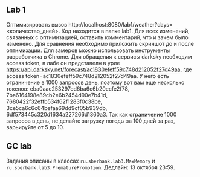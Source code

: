 ## Lab 1
Оптимизировать вызов http://localhost:8080/lab1/weather?days=<количество_дней>. Код находится в папке lab1. Для всех изменений, связанных с оптимизацией, оставить комментарий, 
что и зачем было изменено. Для сравнения необходимо приложить скриншот до и после оптимизации. Для замеров можно использовать инструменты разработчика
в Chrome. Для обращения к сервисы darksky необходим access token, в лабе он представелн в урле https://api.darksky.net/forecast/ac1830efeff59c748d212052f27d49aa, где access token=ac1830efeff59c748d212052f27d49aa. У него есть ограничение в 1000 запросов день, поэтому вот вам еще несколько токенов: eba0aac253297ed6ba6c6b20ecfe2f78, 7ba6164198e89cb2e6b2454d90e7b41d, 7680422f32effb534f62f1283f0c38be, 3ce5ca6c6c64befaa69dd9cf05b939db, 6df573445c320d1634a227266d1360a3. Так как ограничение 1000 запросов в день, не делайте загрузку погоды за 100 дней за раз, варьируйте от 5 до 10. 

## GC lab
Задания описаны в классах `ru.sberbank.lab3.MaxMemory` и `ru.sberbank.lab3.PrematurePromotion`. Дедлайн: 13 октября 23:59. 
